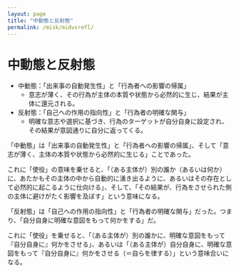 ```yaml
---
layout: page
title: "中動態と反射態"
permalink: /misk/midvsrefl/
---
```


# 中動態と反射態

- 中動態：「出来事の自動発生性」と「行為者への影響の帰属」
  - 意志が薄く、その行為が主体の本質や状態から必然的に生じ、結果が主体に還元される。
- 反射態：「自己への作用の指向性」と「行為者の明確な関与」
  - 明確な意志や選択に基づき、行為のターゲットが自分自身に設定され、その結果が意図通りに自分に返ってくる。

「中動態」は「出来事の自動発生性」と「行為者への影響の帰属」、そして「意志が薄く、主体の本質や状態から必然的に生じる」ことであった。

これに「使役」の意味を乗せると、「（ある主体が）別の誰か（あるいは何か）に、あたかもその主体の中から自動的に湧き出るように、あるいはその存在として必然的に起こるように仕向ける」、そして、「その結果が、行為をさせられた側の主体に避けがたく影響を及ぼす」という意味になる。

「反射態」は「自己への作用の指向性」と「行為者の明確な関与」だった。つまり、「自分自身に明確な意図をもって何かをする」だ。

これに「使役」を乗せると、「（ある主体が）別の誰かに、明確な意図をもって『自分自身に』何かをさせる」、あるいは「（ある主体が）自分自身に、明確な意図をもって『自分自身に』何かをさせる（＝自らを律する）」という意味合いになる。